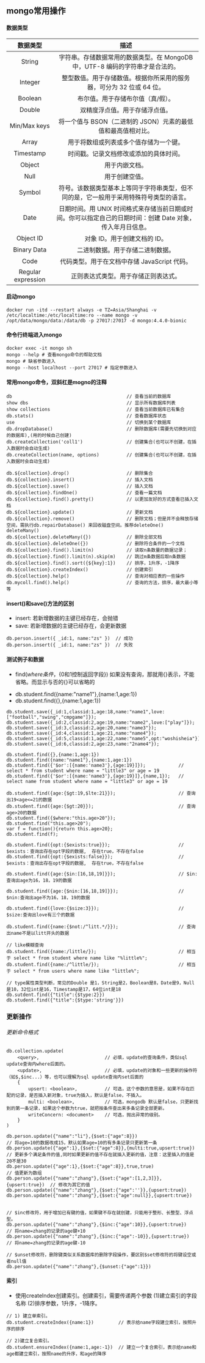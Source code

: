## mongo常用操作

#### 数据类型
数据类型 | 描述
:---:|:---:
String | 字符串。存储数据常用的数据类型。在 MongoDB 中，UTF-8 编码的字符串才是合法的。
Integer | 整型数值。用于存储数值。根据你所采用的服务器，可分为 32 位或 64 位。
Boolean | 布尔值。用于存储布尔值（真/假）。
Double | 双精度浮点值。用于存储浮点值。
Min/Max keys | 将一个值与 BSON（二进制的 JSON）元素的最低值和最高值相对比。
Array | 用于将数组或列表或多个值存储为一个键。
Timestamp | 时间戳。记录文档修改或添加的具体时间。
Object | 用于内嵌文档。
Null | 用于创建空值。
Symbol | 符号。该数据类型基本上等同于字符串类型，但不同的是，它一般用于采用特殊符号类型的语言。
Date | 日期时间。用 UNIX 时间格式来存储当前日期或时间。你可以指定自己的日期时间：创建 Date 对象，传入年月日信息。
Object ID | 对象 ID。用于创建文档的 ID。
Binary Data | 二进制数据。用于存储二进制数据。
Code | 代码类型。用于在文档中存储 JavaScript 代码。
Regular expression | 正则表达式类型。用于存储正则表达式。

#### 启动mongo
```
docker run -itd --restart always -e TZ=Asia/Shanghai -v /etc/localtime:/etc/localtime:ro --name mongo -v /opt/data/mongo/data:/data/db -p 27017:27017 -d mongo:4.4.0-bionic
```
#### 命令行终端进入mongo
```
docker exec -it mongo sh
mongo --help # 查看mongo命令的帮助文档
mongo # 缺省参数进入
mongo --host localhost --port 27017 # 指定参数进入
```
#### 常用mongo命令，双斜杠是mogno的注释
```
db                                          // 查看当前的数据库
show dbs                                    // 显示所有数据库列表
show collections                            // 查看当前数据库已有集合
db.stats()                                  // 查看数据库状态
use                                         // 切换到某个数据库
db.dropDatabase()                           // 删除数据库(需要先切换到对应的数据库),(用的时候自己创建)
db.createCollection('coll1')                // 创建集合(也可以不创建，在插入数据时会自动生成)
db.createCollection(name, options)          // 创建集合(也可以不创建，在插入数据时会自动生成)

db.${collection}.drop()                     // 删除集合
db.${collection}.insert()                   // 插入文档
db.${collection}.save()                     // 插入文档
db.${collection}.findOne()                  // 查看一篇文档
db.${collection}.find().pretty()            // 以更加友好的方式查看已插入文档
db.${collection}.update()                   // 更新文档
db.${collection}.remove()                   // 删除文档；但是并不会释放存储空间，需执行db.repairDatabase() 来回收磁盘空间。推荐deleteOne() deleteMany()
db.${collection}.deleteMany({})             // 删除全部文档
db.${collection}.deleteOne({})              // 删除符合条件的一个文档
db.${collection}.find().limit(n)            // 读取n条数量的数据记录；
db.${collection}.find().limit(n).skip(m)    // 跳过m条数据后取n条数据
db.${collection}.find().sort({${key}:1})    // 排序，1升序，-1降序
db.${collection}.createIndex()              // 创建索引
db.${collection}.help()                     // 查询对相应表的一些操作
db.mycoll.find().help()                     // 查询的方法，排序，最大最小等等
```

#### insert()和save()方法的区别
* insert: 若新增数据的主键已经存在，会抛错
* save:   若新增数据的主键已经存在，会更新数据
```
db.person.insert({ _id:1, name:"zs" })  // 成功
db.person.insert({ _id:1, name:"zs" })  // 失败
```


#### 测试例子和数据
* find(${where条件}，${0和1控制返回字段})   如果没有查询，那就用{}表示，不能省略。而显示与否的{}可以省略的
- db.student.find({name:"name1"},{name:1,age:1})
- db.student.find({},{name:1,age:1})
```
db.student.save({_id:1,classid:1,age:18,name:"name1",love:["football","swing","cmpgame"]});
db.student.save({_id:2,classid:2,age:19,name:"name2",love:["play"]});
db.student.save({_id:3,classid:2,age:20,name:"name3"});
db.student.save({_id:4,classid:1,age:21,name:"name4"});
db.student.save({_id:5,classid:1,age:22,name:"name5",opt:"woshisheia"});
db.student.save({_id:6,classid:2,age:23,name:"2name4"});

db.student.find({},{name:1,age:1})
db.student.find({name:"name1"},{name:1,age:1})
db.student.find({'$or':[{name:'name3'},{age:19}]});            // select * from student where name = "little3" or age = 19
db.student.find({'$or':[{name:'name3'},{age:19}]},{name,1});   // select name from student where name = "little3" or age = 19

db.student.find({age:{$gt:19,$lte:21}});                       // 查询出19<age<=21的数据
db.student.find({age:{$gt:20}});                               // 查询age>20的数据
db.student.find({$where:"this.age>20"});
db.student.find("this.age>20");
var f = function(){return this.age>20};
db.student.find(f);

db.student.find({opt:{$exists:true}});                         // $exists：查询出存在opt字段的数据,  存在true，不存在false
db.student.find({opt:{$exists:false}});                        // $exists：查询出存在opt字段的数据,  存在true，不存在false

db.student.find({age:{$in:[16,18,19]}});                       // $in:查询出age为16，18，19的数据

db.student.find({age:{$nin:[16,18,19]}});                      // $nin:查询出age不为16，18，19的数据

db.student.find({love:{$size:3}});                             // $size:查询出love有三个的数据

db.student.find({name:{$not:/^litt.*/}});                      // 查询出name不是以litt开头的数据

// like模糊查询
db.student.find({name:/little/});                              // 相当于 select * from student where name like "%little%";
db.student.find({name:/^little/});                             // 相当于 select * from users where name like "little%";

// type属性类型判断，常见的Double 是1，String是2，Boolean是8，Date是9，Null是10，32位int是16，Timestamp是17，64位int是18
db.sutdent.find({"title":{$type:2}})
db.student.find({"title":{$type:'string'}})
```


### 更新操作
###### 更新命令格式
```
db.collection.update(
    <query>,                        // 必填，update的查询条件，类似sql update查询内where后面的。
    <update>,                       // 必填，update的对象和一些更新的操作符（如$,$inc...）等，也可以理解为sql update查询内set后面的
    {
        upsert: <boolean>,          // 可选，这个参数的意思是，如果不存在匹配的记录，是否插入新对象，true为插入，默认是false，不插入。
        multi: <boolean>,           // 可选，mongodb 默认是false，只更新找到的第一条记录，如果这个参数为true，就把按条件查出来多条记录全部更新。
        writeConcern: <document>    // 可选，抛出异常的级别。
    }
)

db.person.update({"name":"li"},{$set:{"age":8}})                         // 将age=10的数据改成15，默认如果age=10的有多条记录只更新第一条
db.person.update({"age":1},{$set:{"age":8}},{multi:true,upsert:true})    // 更新多个满足条件的值,同时如果更新的值不存在就插入更新的值，注意：这里插入的值是20不是30
db.person.update({"age":1},{$set:{"age":8}},true,true)                   // 值更新为数组
db.person.update({"name":"zhang"},{$set:{"age":[1,2,3]}},{upsert:true})  // 修改为其它的值
db.person.update({"name":"zhang"},{$set:{"age":''}},{upsert:true})
db.person.update({"name":"zhang"},{$set:{"age":null}},{upsert:true})


// $inc修改符，用于增加已有键的值，如果键不存在就创建，只能用于整形、长整型、浮点型。
db.person.update({"name":"zhang"},{$inc:{"age":10}},{upsert:true})         // 将name=zhang的记录的age键+10
db.person.update({"name":"zhang"},{$inc:{"age":-10}},{upsert:true})        // 将name=zhang的记录的age键-10

// $unset修改符，删除键类似关系数据库的删除字段操作，要区别$set修改符的将键设空或者null值
db.person.update({"name":"zhang"},{$unset:{"age":1}})
```

#### 索引
* 使用createIndex创建索引。创建索引，需要传递两个参数 (1)建立索引的字段名称 (2)排序参数，1升序，-1降序。
```
// 1) 建立单索引。
db.student.createIndex({name:1})         // 表示给name字段建立索引，按照升序的排序

// 2)建立复合索引。
db.student.ensureIndex({name:1,age:-1})  // 建立一个复合索引，表示给name和age都建立索引，按照name的升序，和age的降序
```